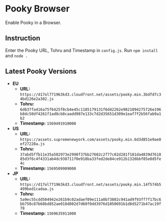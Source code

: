 # Pooky Browser
Enable Pooky in a Browser.

## Instruction
Enter the Pooky URL, Tohru and Timestamp in `config.js`. Run `npm install` and `node .`

## Latest Pooky Versions

* **EU**
  - **URL:** `https://d17ol771963kd3.cloudfront.net/assets/pooky.min.3bdfd7c34bd126e2a302.js`
  - **Tohru:** `6d637fa416a75f6425f8cb4e45c1185179131f6d42262e9821094275726e196b8dc50df4261f1ad8cb8caadd987e133c7d2d35651d309e1eaf7f2b56fab9a1b2`
  - **Timestamp:** `1569491910000`
* **US**
  - **URL:** `https://assets.supremenewyork.com/assets/pooky.min.6d3d851e9ae0ef27228a.js`
  - **Tohru:** `37abd5ffb11e35a502973e2990f37bb27602c2f77c02d281f181da4839d761085d3f6c4f4331ab4dc938711f0e918ba33fed2de84ce912b1326bbf85e8d5fe4c`
  - **Timestamp:** `1569509909000`
* **JP**
  - **URL:** `https://d17ol771963kd3.cloudfront.net/assets/pooky.min.14f574b5499bed1cadaa.js`
  - **Tohru:** `5a9ec55cdd504942e261b9c02adaef09e111a0b73802c941ad9f93ff7f17bc6bb750c87b68bd852ae018d802d7d60f0dd3976d1050691b1d8d5271b47ac19f78`
  - **Timestamp:** `1569635911000`
